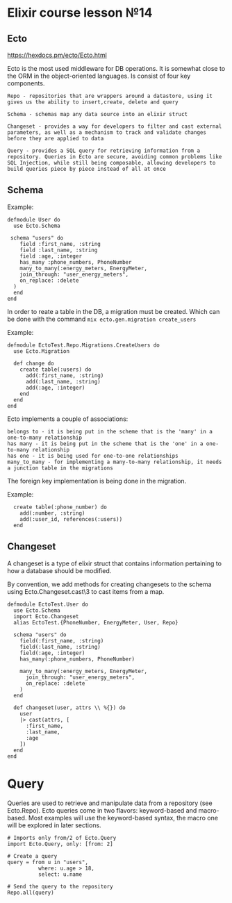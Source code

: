 # Elixir course lesson №14

## Ecto

https://hexdocs.pm/ecto/Ecto.html

Ecto is the most used middleware for DB operations. It is somewhat close to the ORM in the object-oriented languages. Is consist of four key components.

```
Repo - repositories that are wrappers around a datastore, using it gives us the ability to insert,create, delete and query

Schema - schemas map any data source into an elixir struct

Changeset - provides a way for developers to filter and cast external parameters, as well as a mechanism to track and validate changes before they are applied to data

Query - provides a SQL query for retrieving information from a repository. Queries in Ecto are secure, avoiding common problems like SQL Injection, while still being composable, allowing developers to build queries piece by piece instead of all at once
```

## Schema 

Example:
```
defmodule User do
  use Ecto.Schema

 schema "users" do
    field :first_name, :string
    field :last_name, :string
    field :age, :integer
    has_many :phone_numbers, PhoneNumber
    many_to_many(:energy_meters, EnergyMeter,
    join_through: "user_energy_meters",
    on_replace: :delete
  )
  end
end
```

In order to reate a table in the DB, a migration must be created. Which can be done with the command `mix ecto.gen.migration create_users`

Example:
```
defmodule EctoTest.Repo.Migrations.CreateUsers do
  use Ecto.Migration

  def change do
    create table(:users) do
      add(:first_name, :string)
      add(:last_name, :string)
      add(:age, :integer)
    end
  end
end
```

Ecto implements a couple of associations:

```
belongs to - it is being put in the scheme that is the 'many' in a one-to-many relationship
has many - it is being put in the scheme that is the 'one' in a one-to-many relationship
has one - it is being used for one-to-one relationships
many_to_many - for implementing a many-to-many relationship, it needs a junction table in the migrations 
```

The foreign key implementation is being done in the migration.

Example:
```
  create table(:phone_number) do
    add(:number, :string)
    add(:user_id, references(:users))
  end
```

## Changeset

A changeset is a type of elixir struct that contains information pertaining to how a database should be modified.

By convention, we add methods for creating changesets to the schema using Ecto.Changeset.cast\3 to cast items from a map.

```
defmodule EctoTest.User do
  use Ecto.Schema
  import Ecto.Changeset
  alias EctoTest.{PhoneNumber, EnergyMeter, User, Repo}

  schema "users" do
    field(:first_name, :string)
    field(:last_name, :string)
    field(:age, :integer)
    has_many(:phone_numbers, PhoneNumber)

    many_to_many(:energy_meters, EnergyMeter,
      join_through: "user_energy_meters",
      on_replace: :delete
    )
  end

  def changeset(user, attrs \\ %{}) do
    user
    |> cast(attrs, [
      :first_name,
      :last_name,
      :age
    ])
  end
end
```


# Query

Queries are used to retrieve and manipulate data from a repository (see Ecto.Repo). Ecto queries come in two flavors: keyword-based and macro-based. Most examples will use the keyword-based syntax, the macro one will be explored in later sections.

```
# Imports only from/2 of Ecto.Query
import Ecto.Query, only: [from: 2]

# Create a query
query = from u in "users",
          where: u.age > 18,
          select: u.name

# Send the query to the repository
Repo.all(query)
```